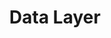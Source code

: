 ---
layout: default
title: Data Layer
description: "Connects the data layer to the physical layer"
---